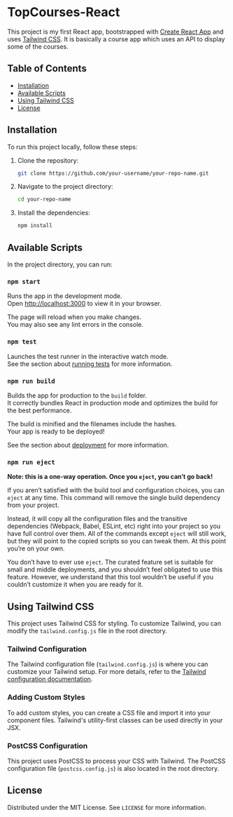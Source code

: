 # TopCourses-React

This project is my first React app, bootstrapped with [Create React App](https://github.com/facebook/create-react-app) and uses [Tailwind CSS](https://tailwindcss.com/).
It is basically a course app which uses an API to display some of the courses.

## Table of Contents

- [Installation](#installation)
- [Available Scripts](#available-scripts)
- [Using Tailwind CSS](#using-tailwind-css)
- [License](#license)

## Installation

To run this project locally, follow these steps:

1. Clone the repository:

    ```sh
    git clone https://github.com/your-username/your-repo-name.git
    ```

2. Navigate to the project directory:

    ```sh
    cd your-repo-name
    ```

3. Install the dependencies:

    ```sh
    npm install
    ```

## Available Scripts

In the project directory, you can run:

### `npm start`

Runs the app in the development mode.\
Open [http://localhost:3000](http://localhost:3000) to view it in your browser.

The page will reload when you make changes.\
You may also see any lint errors in the console.

### `npm test`

Launches the test runner in the interactive watch mode.\
See the section about [running tests](https://facebook.github.io/create-react-app/docs/running-tests) for more information.

### `npm run build`

Builds the app for production to the `build` folder.\
It correctly bundles React in production mode and optimizes the build for the best performance.

The build is minified and the filenames include the hashes.\
Your app is ready to be deployed!

See the section about [deployment](https://facebook.github.io/create-react-app/docs/deployment) for more information.

### `npm run eject`

**Note: this is a one-way operation. Once you `eject`, you can’t go back!**

If you aren’t satisfied with the build tool and configuration choices, you can `eject` at any time. This command will remove the single build dependency from your project.

Instead, it will copy all the configuration files and the transitive dependencies (Webpack, Babel, ESLint, etc) right into your project so you have full control over them. All of the commands except `eject` will still work, but they will point to the copied scripts so you can tweak them. At this point you’re on your own.

You don’t have to ever use `eject`. The curated feature set is suitable for small and middle deployments, and you shouldn’t feel obligated to use this feature. However, we understand that this tool wouldn’t be useful if you couldn’t customize it when you are ready for it.

## Using Tailwind CSS

This project uses Tailwind CSS for styling. To customize Tailwind, you can modify the `tailwind.config.js` file in the root directory.

### Tailwind Configuration

The Tailwind configuration file (`tailwind.config.js`) is where you can customize your Tailwind setup. For more details, refer to the [Tailwind configuration documentation](https://tailwindcss.com/docs/configuration).

### Adding Custom Styles

To add custom styles, you can create a CSS file and import it into your component files. Tailwind's utility-first classes can be used directly in your JSX.

### PostCSS Configuration

This project uses PostCSS to process your CSS with Tailwind. The PostCSS configuration file (`postcss.config.js`) is also located in the root directory.

## License

Distributed under the MIT License. See `LICENSE` for more information.
